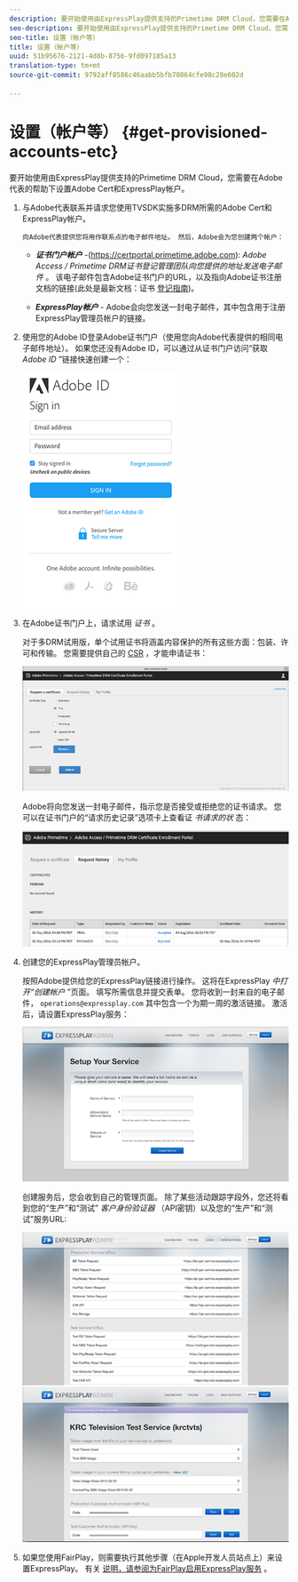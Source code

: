 ```yaml
---
description: 要开始使用由ExpressPlay提供支持的Primetime DRM Cloud，您需要在Adobe代表的帮助下设置Adobe Cert和ExpressPlay帐户。
seo-description: 要开始使用由ExpressPlay提供支持的Primetime DRM Cloud，您需要在Adobe代表的帮助下设置Adobe Cert和ExpressPlay帐户。
seo-title: 设置（帐户等）
title: 设置（帐户等）
uuid: 51b95676-2121-4d8b-8756-9fd097185a13
translation-type: tm+mt
source-git-commit: 9792aff8586c46aabb5bfb70864cfe98c28e602d

---
```



# 设置（帐户等） {#get-provisioned-accounts-etc}

要开始使用由ExpressPlay提供支持的Primetime DRM Cloud，您需要在Adobe代表的帮助下设置Adobe Cert和ExpressPlay帐户。

1. 与Adobe代表联系并请求您使用TVSDK实施多DRM所需的Adobe Cert和ExpressPlay帐户。

       向Adobe代表提供您将用作联系点的电子邮件地址。 然后，Adobe会为您创建两个帐户：
   
   * ***证书门户帐户*** -(<span></span>https://certportal.primetime.adobe.com): *Adobe Access / Primetime DRM证书登记管理团队向您提供的地址发送电子邮件* 。 该电子邮件包含Adobe证书门户的URL，以及指向Adobe证书注册文档的链接(此处是最新文档：证书 [登记指南](../../../digital-rights-management/certificate-enrollment-guide/about-certs.md))。

   * ***ExpressPlay帐户*** - Adobe会向您发送一封电子邮件，其中包含用于注册ExpressPlay管理员帐户的链接。

1. 使用您的Adobe ID登录Adobe证书门户（使用您向Adobe代表提供的相同电子邮件地址）。 如果您还没有Adobe ID，可以通过从证书门户访问“获取 *Adobe ID* ”链接快速创建一个：

   <!--<a id="fig_mst_gtj_wv"></a>-->

   ![](assets/cert_portal_sign-in-page-web.png)

1. 在Adobe证书门户上，请求试用 *证书* 。

   对于多DRM试用版，单个试用证书将涵盖内容保护的所有这些方面：包装、许可和传输。 您需要提供自己的 [CSR](../../../digital-rights-management/certificate-enrollment-guide/request-certs/gen-cert-signing-req.md) ，才能申请证书：
   <!--<a id="fig_op1_xwj_wv"></a>-->

   ![](assets/cert_portal_trial_request-web.png)

   Adobe将向您发送一封电子邮件，指示您是否接受或拒绝您的证书请求。 您可以在证书门户的“请求历史记录”选项卡上查看证 *书请求的状* 态：
   <!--<a id="fig_gkl_myj_wv"></a>-->

   ![](assets/cert_portal_request_history-web.png)

1. 创建您的ExpressPlay管理员帐户。

   按照Adobe提供给您的ExpressPlay链接进行操作。 这将在ExpressPlay *中打开“创建帐户* ”页面。 填写所需信息并提交表单。 您将收到一封来自的电子邮件， `operations@expressplay.com` 其中包含一个为期一周的激活链接。 激活后，请设置ExpressPlay服务：
   <!--<a id="fig_cjl_ztk_wv"></a>-->

   ![](assets/expressplay_create_service-web.png)

   创建服务后，您会收到自己的管理页面。 除了某些活动跟踪字段外，您还将看到您的“生产”和“测试” *客户身份验证器* （API密钥）以及您的“生产”和“测试”服务URL:

   <!--<a id="fig_c5h_xdl_wv"></a>-->

   ![](assets/expressplay_admin_dashboard_2-web.png) ![](assets/expressplay_admin_dashboard-web.png)

1. 如果您使用FairPlay，则需要执行其他步骤（在Apple开发人员站点上）来设置ExpressPlay。 有关 [说明，请参阅为FairPlay启用ExpressPlay服务](../../multi-drm-workflows/p-l-and-p/fairplay-workflow.md#enable-expressplay-service-for-fairplay) 。
